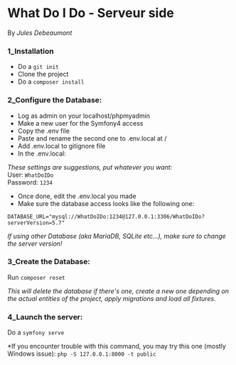 # What Do I Do - Serveur side

By *Jules Debeaumont*


### 1_Installation

- Do a `git init`
- Clone the project
- Do a `composer install`



### 2_Configure the Database:

- Log as admin on your localhost/phpmyadmin
- Make a new user for the Symfony4 access
- Copy the .env file
- Paste and rename the second one to .env.local at /
- Add .env.local to gitignore file
- In the .env.local:

*These settings are suggestions, put whatever you want:*  
User: `WhatDoIDo`  
Password: `1234`

- Once done, edit the .env.local you made
- Make sure the database access looks like the following one:

`DATABASE_URL="mysql://WhatDoIDo:1234@127.0.0.1:3306/WhatDoIDo?serverVersion=5.7"`

*If using other Database (aka MariaDB, SQLite etc...), make sure to change the server version!*


### 3_Create the Database:

Run `composer reset`

*This will delete the database if there's one, create a new one depending on the actual entities of the project, apply migrations and load all fixtures.*



### 4_Launch the server:

Do a `symfony serve`

*If you encounter trouble with this command, you may try this one (mostly Windows issue): 
`php -S 127.0.0.1:8000 -t public`
